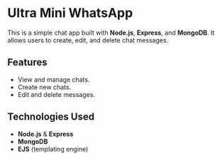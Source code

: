 # Ultra Mini WhatsApp

This is a simple chat app built with **Node.js**, **Express**, and **MongoDB**. It allows users to create, edit, and delete chat messages.

## Features
- View and manage chats.
- Create new chats.
- Edit and delete messages.

## Technologies Used
- **Node.js** & **Express**
- **MongoDB**
- **EJS** (templating engine)

